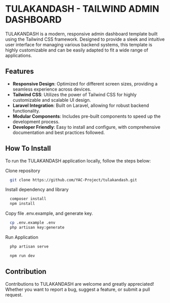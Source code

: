 
# TULAKANDASH - TAILWIND ADMIN DASHBOARD

TULAKANDASH is a modern, responsive admin dashboard template built using the Tailwind CSS framework. Designed to provide a sleek and intuitive user interface for managing various backend systems, this template is highly customizable and can be easily adapted to fit a wide range of applications.

## Features
- **Responsive Design**: Optimized for different screen sizes, providing a seamless experience across devices.
- **Tailwind CSS**: Utilizes the power of Tailwind CSS for highly customizable and scalable UI design.
- **Laravel Integration**: Built on Laravel, allowing for robust backend functionality.
- **Modular Components**: Includes pre-built components to speed up the development process.
- **Developer Friendly**: Easy to install and configure, with comprehensive documentation and best practices followed.


## How To Install
To run the TULAKANDASH application locally, follow the steps below:

Clone repository 
```bash
  git clone https://github.com/YAC-Project/tulakandash.git
```
Install dependency and library
```bash
  composer install
  npm install
```
Copy file .env.example, and generate key.
```bash
  cp .env.example .env
  php artisan key:generate
```
Run Application
```bash
  php artisan serve
```
```bash
  npm run dev
```

## Contribution
Contributions to TULAKANDASH are welcome and greatly appreciated! Whether you want to report a bug, suggest a feature, or submit a pull request.
